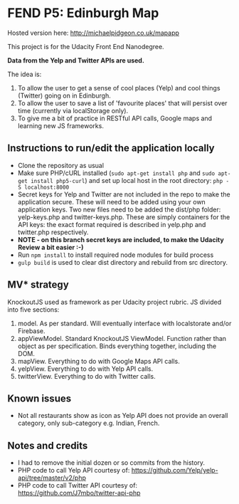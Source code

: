 # FEND P5: Edinburgh Map

Hosted version here: http://michaelpidgeon.co.uk/mapapp

This project is for the Udacity Front End Nanodegree.

**Data from the Yelp and Twitter APIs are used.**

The idea is:

1. To allow the user to get a sense of cool places (Yelp) and cool things (Twitter) going on in Edinburgh.
2. To allow the user to save a list of 'favourite places' that will persist over time (currently via localStorage only).
3. To give me a bit of practice in RESTful API calls, Google maps and learning new JS frameworks.

## Instructions to run/edit the application locally

* Clone the repository as usual
* Make sure PHP/cURL installed (`sudo apt-get install php` and `sudo apt-get install php5-curl`) and set up local host in the root directory: `php -S localhost:8000`
* Secret keys for Yelp and Twitter are not included in the repo to make the application secure. These will need to be added using your own application keys. Two new files need to be added the dist/php folder: yelp-keys.php and twitter-keys.php. These are simply containers for the API keys: the exact format required is described in yelp.php and twitter.php respectively.
* **NOTE - on this branch secret keys are included, to make the Udacity Review a bit easier :-)**
* Run `npm install` to install required node modules for build process
* `gulp build` is used to clear dist directory and rebuild from src directory.

## MV* strategy

KnockoutJS used as framework as per Udacity project rubric. JS  divided into five sections:

1. model. As per standard. Will eventually interface with localstorate and/or Firebase.
2. appViewModel. Standard KnockoutJS ViewModel. Function rather than object as per specification. Binds everything together, including the DOM.
3. mapView. Everything to do with Google Maps API calls.
4. yelpView. Everything to do with Yelp API calls.
5. twitterView. Everything to do with Twitter calls.

## Known issues

* Not all restaurants show as icon as Yelp API does not provide an overall category, only sub-category e.g. Indian, French.

## Notes and credits

* I had to remove the initial dozen or so commits from the history.
* PHP code to call Yelp API courtesy of: https://github.com/Yelp/yelp-api/tree/master/v2/php
* PHP code to call Twitter API courtesy of: https://github.com/J7mbo/twitter-api-php
